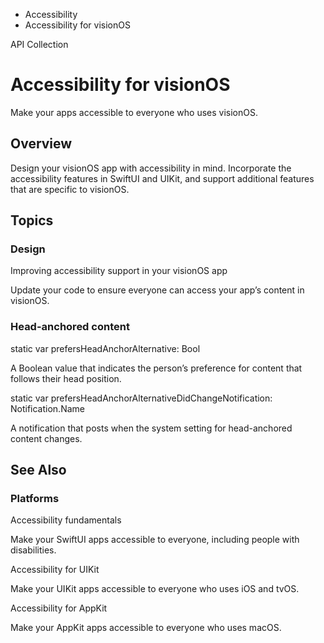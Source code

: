 

- Accessibility
-  Accessibility for visionOS 

API Collection

# Accessibility for visionOS

Make your apps accessible to everyone who uses visionOS.

## Overview

Design your visionOS app with accessibility in mind. Incorporate the accessibility features in SwiftUI and UIKit, and support additional features that are specific to visionOS.

## Topics

### Design

Improving accessibility support in your visionOS app

Update your code to ensure everyone can access your app’s content in visionOS.

### Head-anchored content

static var prefersHeadAnchorAlternative: Bool

A Boolean value that indicates the person’s preference for content that follows their head position.

static var prefersHeadAnchorAlternativeDidChangeNotification: Notification.Name

A notification that posts when the system setting for head-anchored content changes.

## See Also

### Platforms

Accessibility fundamentals

Make your SwiftUI apps accessible to everyone, including people with disabilities.

Accessibility for UIKit

Make your UIKit apps accessible to everyone who uses iOS and tvOS.

Accessibility for AppKit

Make your AppKit apps accessible to everyone who uses macOS.

